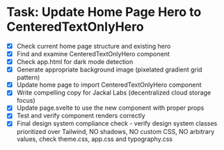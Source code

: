 # Task: Update Home Page Hero to CenteredTextOnlyHero

- [x] Check current home page structure and existing hero
- [x] Find and examine CenteredTextOnlyHero component
- [x] Check app.html for dark mode detection
- [x] Generate appropriate background image (pixelated gradient grid pattern)
- [x] Update home page to import CenteredTextOnlyHero component
- [x] Write compelling copy for Jackal Labs (decentralized cloud storage focus)
- [x] Update page.svelte to use the new component with proper props
- [x] Test and verify component renders correctly
- [x] Final design system compliance check - verify design system classes prioritized over Tailwind, NO shadows, NO custom CSS, NO arbitrary values, check theme.css, app.css and typography.css